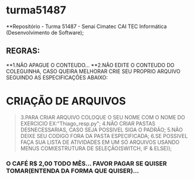 # turma51487
**Repositório - Turma 51487 - Senai Cimatec CAI TEC Informática (Desenvolvimento de Software);

## REGRAS:
**1.NÃO APAGUE O CONTEUDO...
**2.NÃO EDITE O CONTEUDO DO COLEGUINHA, CASO QUEIRA MELHORAR CRIE SEU PROPRIO ARQUIVO SEGUINDO AS ESPECIFICAÇÕES ABAIXO:

   # CRIAÇÃO DE ARQUIVOS
>3.PARA CRIAR ARQUIVO COLOQUE O SEU NOME COM O NOME DO EXERCICIO EX:"Thiago_resp.py";
>4.NÃO CRIAR PASTAS DESNECESSARIAS, CASO SEJA POSSIVEL SIGA O PADRÃO;
>5.NÃO DEIXE SEU CODIGO FORA DA PASTA ESPECIFICADA;
>6.SE POSSIVEL FAÇA SUA LISTA DE ATIVIDADES EM UM SÓ ARQUIVOS USANDO MENUS COM(ESTRUTURA DE SELEÇÃO(SWITCH, IF & ELSE));



### O CAFÉ R$ 2,00 TODO MÊS... FAVOR PAGAR SE QUISER TOMAR(ENTENDA DA FORMA QUE QUISER)...


